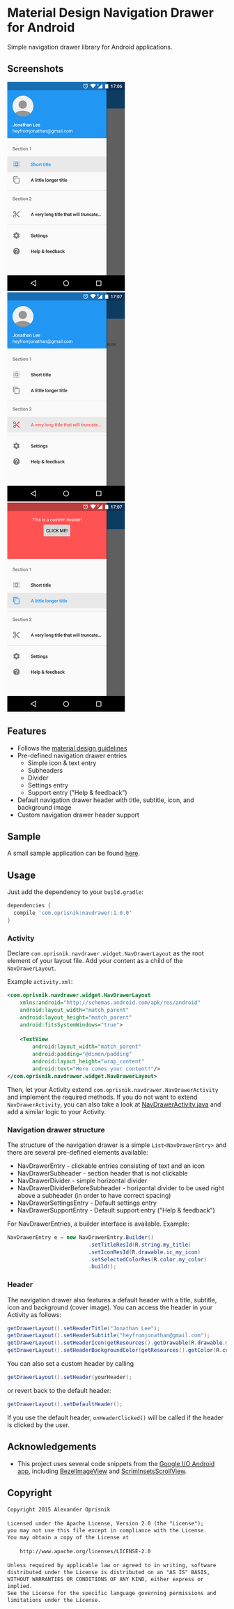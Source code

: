 # Material Design Navigation Drawer for Android

Simple navigation drawer library for Android applications.

## Screenshots

[![Demo](art/demo-small.png)](art/demo.png)
[![Custom highlight color](art/demo-custom-color-small.png)]((art/demo-custom-color.png))
[![Custom header](art/demo-custom-header-small.png)](art/demo-custom-header.png)


## Features

* Follows the [material design guidelines](http://www.google.com/design/spec/patterns/navigation-drawer.html)
* Pre-defined navigation drawer entries
  * Simple icon & text entry
  * Subheaders
  * Divider
  * Settings entry
  * Support entry ("Help & feedback")
* Default navigation drawer header with title, subtitle, icon, and background image
* Custom navigation drawer header support

## Sample

A small sample application can be found [here](sample).


## Usage

Just add the dependency to your `build.gradle`:

```groovy
dependencies {
  compile 'com.oprisnik:navdrawer:1.0.0'
}
```

### Activity

Declare `com.oprisnik.navdrawer.widget.NavDrawerLayout` as the root element of your layout file.
Add your content as a child of the `NavDrawerLayout`.

Example `activity.xml`:

```xml
<com.oprisnik.navdrawer.widget.NavDrawerLayout
    xmlns:android="http://schemas.android.com/apk/res/android"
    android:layout_width="match_parent"
    android:layout_height="match_parent"
    android:fitsSystemWindows="true">

    <TextView
        android:layout_width="match_parent"
        android:padding="@dimen/padding"
        android:layout_height="wrap_content"
        android:text="Here comes your content!"/>
</com.oprisnik.navdrawer.widget.NavDrawerLayout>
```

Then, let your Activity extend `com.oprisnik.navdrawer.NavDrawerActivity` and implement the required methods.
If you do not want to extend `NavDrawerActivity`, you can also take a look at [NavDrawerActivity.java](navdrawer/src/main/java/com/oprisnik/navdrawer/NavDrawerActivity.java) and add a similar logic to your Activity.

### Navigation drawer structure

The structure of the navigation drawer is a simple `List<NavDrawerEntry>` and there are several
pre-defined elements available:

* NavDrawerEntry - clickable entries consisting of text and an icon
* NavDrawerSubheader - section header that is not clickable
* NavDrawerDivider - simple horizontal divider
* NavDrawerDividerBeforeSubheader - horizontal divider to be used right above a subheader (in order to have correct spacing)
* NavDrawerSettingsEntry - Default settings entry
* NavDrawerSupportEntry - Default support entry ("Help & feedback")

For NavDrawerEntries, a builder interface is available. Example:

```java
NavDrawerEntry e = new NavDrawerEntry.Builder()
                          .setTitleResId(R.string.my_title)
                          .setIconResId(R.drawable.ic_my_icon)
                          .setSelectedColorRes(R.color.my_color)
                          .build();
```

### Header

The navigation drawer also features a default header with a title, subtitle, icon and background (cover image).
You can access the header in your Activity as follows:

```java
getDrawerLayout().setHeaderTitle("Jonathan Lee");
getDrawerLayout().setHeaderSubtitle("heyfromjonathan@gmail.com");
getDrawerLayout().setHeaderIcon(getResources().getDrawable(R.drawable.my_image));
getDrawerLayout().setHeaderBackgroundColor(getResources().getColor(R.color.my_color));
```

You can also set a custom header by calling


```java
getDrawerLayout().setHeader(yourHeader);
```

or revert back to the default header:

```java
getDrawerLayout().setDefaultHeader();
```

If you use the default header, `onHeaderClicked()` will be called if the header is clicked by the user.

## Acknowledgements

* This project uses several code snippets from the [Google I/O Android app](https://github.com/google/iosched), including [BezelImageView](navdrawer/src/main/java/google/samples/apps/iosched/ui/widget/BezelImageView.java) and [ScrimInsetsScrollView](navdrawer/src/main/java/google/samples/apps/iosched/ui/widget/ScrimInsetsScrollView.java).

## Copyright


    Copyright 2015 Alexander Oprisnik

    Licensed under the Apache License, Version 2.0 (the "License");
    you may not use this file except in compliance with the License.
    You may obtain a copy of the License at

        http://www.apache.org/licenses/LICENSE-2.0

    Unless required by applicable law or agreed to in writing, software
    distributed under the License is distributed on an "AS IS" BASIS,
    WITHOUT WARRANTIES OR CONDITIONS OF ANY KIND, either express or implied.
    See the License for the specific language governing permissions and
    limitations under the License.

